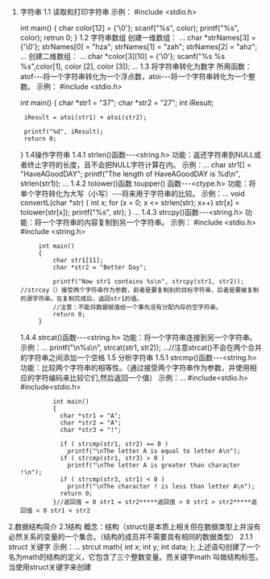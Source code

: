 1. 字符串
  1.1 读取和打印字符串
    示例：
       #include <stdio.h>
      
      int main()
      {
        char color[12] = {'\0'};
        scanf("%s", color);
        printf("%s", color);
        retrun 0;
      }
  1.2 字符串数组
    创建一维数组： ...
                  char *strNames[3] = {'\0'};
                  strNames[0] = "hza";
                  strNames[1] = "zah";
                  strNames[2] = "ahz";
                  ...
    创建二维数组： ...
                  char *color[3][10] = {'\0'};
                  scanf("%s %s %s",color[1], color [2], color [3]);
                  ...
  1.3 将字符串转化为数字
    所用函数： atof---将一个字符串转化为一个浮点数，atoi---将一个字符串转化为一个整数。
    示例：
      #include <stdio.h>
      
      int main()
      {
        char *str1 = "37";
        char *str2 = "27";
        int iResult;
        
        iResult = atoi(str1) + atoi(str2);
        
        printf("%d", iResult);
        return 0;
      }
  1.4操作字符串
    1.4.1 strlen()函数---<string.h>
          功能：返还字符串到NULL或者终止字符的长度，且不会把NULL字符计算在内。
          示例：...
                char str1[] = "HaveAGoodDAY";
                printf("The length of HaveAGoodDAY is %d\n", strlen(str1));
                ...
    1.4.2 tolower()函数 toupper() 函数---<ctype.h>
          功能：将单个字符转化为大写（小写）---将来用于字符串的比较。
          示例：...
                void convertL(char *str)
                {
                  int x;
                    for (x = 0; x <= strlen(str); x++) str[x] = tolower(str[x]);
                      printf("%s", str);
                }
                ...
    1.4.3 strcpy()函数---<string.h>
          功能：将一个字符串的内容复制到另一个字符串。
          示例：
            #include <stdio.h>
            #include <string.h>
            
            int main()
            {
                char str1[11];
                char *str2 = "Better Day";
                
                printf("Now str1 contains %s\n", strcpy(str1, str2)); //strcoy（）接受两个字符串作为参数，前者是要复制到的目标字符串，后者是要被复制的源字符串。在复制完成后，返回str1的值。
                //注意：不能将数据赋值给一个事先没有分配内存的空字符串。
                return 0;
            }
            
    1.4.4 strcat()函数---<string.h>
          功能：将一个字符串连接到另一个字符串。
          示例：...
                printf("\n%s\n", strcat(str1, str2));
                ...//注意strcat()不会在两个合并的字符串之间添加一个空格
  1.5 分析字符串
    1.5.1 strcmp()函数---<string.h>
          功能：比较两个字符串的相等性。（通过接受两个字符串作为参数，并使用相应的字符编码来比较它们,然后返回一个值）
          示例：...
                #include<stdio.h>
                #include<stdio.h>
                
                int main()
                {
                  char *str1 = "A";
                  char *str2 = "A";
                  char *str3 = "!";
                  
                  if ( strcmp(str1, str2) == 0 )
                    printf("\nThe letter A is equal to letter A\n");
                  if ( strcmp(str1, str3) > 0 )
                    printf("\nThe letter A is greater than character !\n");                  
                  if ( strcmp(str3, str1) < 0 )
                    printf("\nThe character ! is less than letter A\n");
                  return 0;
                }//返回值 = 0 str1 = str2*****返回值 > 0 str1 > str2*****返回值 < 0 str1 < str2


2.数据结构简介
  2.1结构
    概念：结构（struct)是本质上相关但在数据类型上并没有必然关系的变量的一个集合。（结构的成员并不需要具有相同的数据类型）
    2.1.1 struct 关键字
          示例：...
                strcut math{
                    int x;
                    int y;
                    int data;
                };
                上述语句创建了一个名为math的结构的定义，它包含了三个整数变量。而关键字math 叫做结构标签。
         当使用struct关键字来创建
          
          
